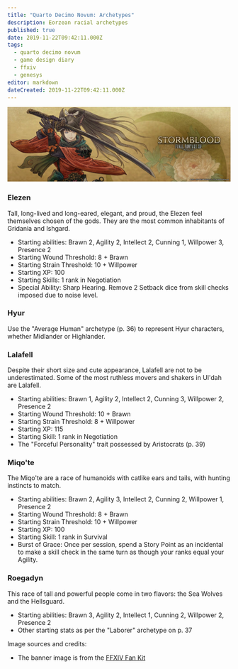 ```yaml
---
title: "Quarto Decimo Novum: Archetypes"
description: Eorzean racial archetypes
published: true
date: 2019-11-22T09:42:11.000Z
tags:
  - quarto decimo novum
  - game design diary
  - ffxiv
  - genesys
editor: markdown
dateCreated: 2019-11-22T09:42:11.000Z
---
```


![Featured Image](quarto-decimo-novum-archetypes.jpg)

### Elezen

Tall, long-lived and long-eared, elegant, and proud, the Elezen feel themselves chosen of the gods. They are the most common inhabitants of Gridania and Ishgard.

* Starting abilities: Brawn 2, Agility 2, Intellect 2, Cunning 1, Willpower 3, Presence 2
* Starting Wound Threshold: 8 + Brawn
* Starting Strain Threshold: 10 + Willpower
* Starting XP: 100
* Starting Skills: 1 rank in Negotiation
* Special Ability: Sharp Hearing. Remove 2 Setback dice from skill checks imposed due to noise level.

### Hyur

Use the "Average Human" archetype (p. 36) to represent Hyur characters, whether Midlander or Highlander.

### Lalafell

Despite their short size and cute appearance, Lalafell are not to be underestimated. Some of the most ruthless movers and shakers in Ul'dah are Lalafell.

* Starting abilities: Brawn 1, Agility 2, Intellect 2, Cunning 3, Willpower 2, Presence 2
* Starting Wound Threshold: 10 + Brawn
* Starting Strain Threshold: 8 + Willpower
* Starting XP: 115
* Starting Skill: 1 rank in Negotiation
* The "Forceful Personality" trait possessed by Aristocrats (p. 39)

### Miqo'te

The Miqo'te are a race of humanoids with catlike ears and tails, with hunting instincts to match.

* Starting abilities: Brawn 2, Agility 3, Intellect 2, Cunning 2, Willpower 1, Presence 2
* Starting Wound Threshold: 8 + Brawn
* Starting Strain Threshold: 10 + Willpower
* Starting XP: 100
* Starting Skill: 1 rank in Survival
* Burst of Grace: Once per session, spend a Story Point as an incidental to make a skill check in the same turn as though your ranks equal your Agility.

### Roegadyn

This race of tall and powerful people come in two flavors: the Sea Wolves and the Hellsguard.

* Starting abilities: Brawn 3, Agility 2, Intellect 1, Cunning 2, Willpower 2, Presence 2
* Other starting stats as per the "Laborer" archetype on p. 37

Image sources and credits:

* The banner image is from the [FFXIV Fan Kit](https://na.finalfantasyxiv.com/lodestone/special/fankit/twitter_kit/)


    